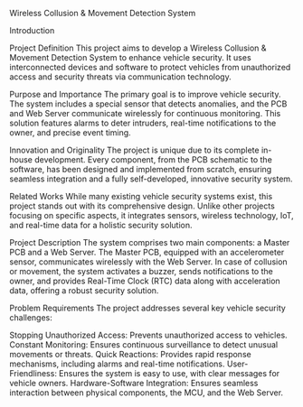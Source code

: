 Wireless Collusion & Movement Detection System

Introduction

Project Definition
This project aims to develop a Wireless Collusion & Movement Detection System to enhance vehicle security. It uses interconnected devices and software to protect vehicles from unauthorized access and security threats via communication technology.

Purpose and Importance
The primary goal is to improve vehicle security. The system includes a special sensor that detects anomalies, and the PCB and Web Server communicate wirelessly for continuous monitoring. This solution features alarms to deter intruders, real-time notifications to the owner, and precise event timing.

Innovation and Originality
The project is unique due to its complete in-house development. Every component, from the PCB schematic to the software, has been designed and implemented from scratch, ensuring seamless integration and a fully self-developed, innovative security system.

Related Works
While many existing vehicle security systems exist, this project stands out with its comprehensive design. Unlike other projects focusing on specific aspects, it integrates sensors, wireless technology, IoT, and real-time data for a holistic security solution.

Project Description
The system comprises two main components: a Master PCB and a Web Server. The Master PCB, equipped with an accelerometer sensor, communicates wirelessly with the Web Server. In case of collusion or movement, the system activates a buzzer, sends notifications to the owner, and provides Real-Time Clock (RTC) data along with acceleration data, offering a robust security solution.

Problem Requirements
The project addresses several key vehicle security challenges:

Stopping Unauthorized Access: Prevents unauthorized access to vehicles.
Constant Monitoring: Ensures continuous surveillance to detect unusual movements or threats.
Quick Reactions: Provides rapid response mechanisms, including alarms and real-time notifications.
User-Friendliness: Ensures the system is easy to use, with clear messages for vehicle owners.
Hardware-Software Integration: Ensures seamless interaction between physical components, the MCU, and the Web Server.
